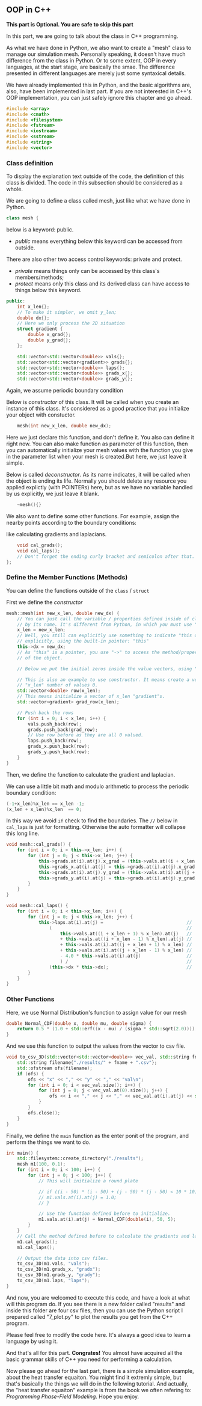 ## OOP in C++

**This part is Optional. You are safe to skip this part**

In this part, we are going to talk about the class in C++ programming.

As what we have done in Python, we also want to create a "mesh" class
to manage our simulation mesh. Personally speaking, it doesn't have
much difference from the class in Python. Or to some extent, OOP in
every languages, at the start stage, are basically the smae. The difference
presented in different languages are merely just some syntaxical details.

We have already implemented this in Python, and the basic algorithms
are, also, have been implemented in last part. If you are not interested in
C++'s OOP implementation, you can just safely ignore this chapter and go ahead.
```cpp
#include <array>
#include <cmath>
#include <filesystem>
#include <fstream>
#include <iostream>
#include <sstream>
#include <string>
#include <vector>
```

### Class definition

To display the explanation text outside of the code, the definition of this class
is divided. The code in this subsection should be considered as a whole.

We are going to define a class called mesh, just like what we have done in Python.

```cpp
class mesh {
```

below is a keyword: public.
- *public* means everything below this keyword can be accessed from outside.

There are also other two access control keywords: private and protect.
- *private* means things only can be accessed by this class's members/methods;
- *protect* means only this class and its derived class can have access to
things below this keyword.

```cpp
public:
    int x_len{};
    // To make it simpler, we omit y_len;
    double dx{};
    // Here we only process the 2D situation
    struct gradient {
        double x_grad{};
        double y_grad{};
    };

    std::vector<std::vector<double>> vals{};
    std::vector<std::vector<gradient>> grads{};
    std::vector<std::vector<double>> laps{};
    std::vector<std::vector<double>> grads_x{};
    std::vector<std::vector<double>> grads_y{};
```
Again, we assume periodic boundary condition

Below is *constructor* of this class. It will be called when you
create an instance of this class. It's considered as a good
practice that you initialize your object with constuctor.

```cpp
    mesh(int new_x_len, double new_dx);
```

Here we just declare this function, and don't define it. You also can define it
right now. You can also make function as parameter of this function, then you 
can automatically initialize your mesh values with the function you give in 
the parameter list when your mesh is created.But here, we just leave it
simple.

Below is called *deconstructor*. As its name indicates, it will
be called when the object is ending its life. Normally you
should delete any resource you applied explictly (with POINTERs) here, but
as we have no variable handled by us explicitly, we just leave it blank.

```cpp
    ~mesh(){}
```

We also want to define some other functions.
For example, assign the nearby points according to the boundary conditions:

like calculating gradients and laplacians.
```cpp
    void cal_grads();
    void cal_laps();
    // Don't forget the ending curly bracket and semicolon after that.
};
```

### Define the Member Functions (Methods)
You can define the functions outside of the `class` / `struct`

First we define the *constructor*
```cpp
mesh::mesh(int new_x_len, double new_dx) {
    // You can just call the variable / properties defined inside of class
    // by its name. It's different from Python, in which you must use "self".
    x_len = new_x_len;
    // Well, you still can explicitly use something to indicate "this object"
    // explicitly, using the built-in pointer: "this"
    this->dx = new_dx;
    // As "this" is a pointer, you use "->" to access the method/properties inside
    // of the object.

    // Below we put the initial zeros inside the value vectors, using "push_back" method.

    // This is also an example to use constructor. It means create a vector with
    // "x_len" number of values 0.
    std::vector<double> row(x_len);
    // This means initialize a vector of x_len "gradient"s.
    std::vector<gradient> grad_row(x_len);

    // Push back the rows
    for (int i = 0; i < x_len; i++) {
        vals.push_back(row);
        grads.push_back(grad_row);
        // Use row before as they are all 0 valued.
        laps.push_back(row);
        grads_x.push_back(row);
        grads_y.push_back(row);
    }
}
```
Then, we define the function to calculate the gradient and laplacian.

We can use a little bit math and modulo arithmetic to process the periodic boundary condition:
```cpp
(-1+x_len)%x_len == x_len -1; 
(x_len + x_len)%x_len  == 0;
```
In this way we avoid `if` check to find the boundaries. The `//` below in `cal_laps` is just for
formatting. Otherwise the auto formatter will collapse this long line.
```cpp
void mesh::cal_grads() {
    for (int i = 0; i < this->x_len; i++) {
        for (int j = 0; j < this->x_len; j++) {
            this->grads.at(i).at(j).x_grad = (this->vals.at((i + x_len + 1) % x_len).at(j) - this->vals.at((i + x_len - 1) % x_len).at(j)) / (2 * this->dx);
            this->grads_x.at(i).at(j) = this->grads.at(i).at(j).x_grad;
            this->grads.at(i).at(j).y_grad = (this->vals.at(i).at((j + x_len + 1) % x_len) - this->vals.at(i).at((j + x_len - 1) % x_len)) / (2 * this->dx);
            this->grads_y.at(i).at(j) = this->grads.at(i).at(j).y_grad;
        }
    }
}

void mesh::cal_laps() {
    for (int i = 0; i < this->x_len; i++) {
        for (int j = 0; j < this->x_len; j++) {
            this->laps.at(i).at(j) =                               //
                (                                                  //
                    this->vals.at((i + x_len + 1) % x_len).at(j)   //
                    + this->vals.at((i + x_len - 1) % x_len).at(j) //
                    + this->vals.at(i).at((j + x_len + 1) % x_len) //
                    + this->vals.at(i).at((j + x_len - 1) % x_len) //
                    - 4.0 * this->vals.at(i).at(j)                 //
                    ) /                                            //
                (this->dx * this->dx);                             //
        }
    }
}
```
### Other Functions

Here, we use Normal Distribution's function to assign value for our mesh

```cpp
double Normal_CDF(double x, double mu, double sigma) {
    return 0.5 * (1.0 + std::erf((x - mu) / (sigma * std::sqrt(2.0))));
}
```

And we use this function to output the values from the vector to csv file.
```cpp
void to_csv_3D(std::vector<std::vector<double>> vec_val, std::string fname) {
    std::string filename{"./results/" + fname + ".csv"};
    std::ofstream ofs(filename);
    if (ofs) {
        ofs << "x" << "," << "y" << "," << "val\n";
        for (int i = 0; i < vec_val.size(); i++) {
            for (int j = 0; j < vec_val.at(0).size(); j++) {
                ofs << i << "," << j << "," << vec_val.at(i).at(j) << std::endl;
            }
        }
        ofs.close();
    }
}
```

Finally, we define the `main` function as the enter ponit of the program, and perform 
the things we want to do. 

```cpp
int main() {
    std::filesystem::create_directory("./results");
    mesh m1(100, 0.1);
    for (int i = 0; i < 100; i++) {
        for (int j = 0; j < 100; j++) {
            // This will initialize a round plate

            // if ((i - 50) * (i - 50) + (j - 50) * (j - 50) < 10 * 10) {
            // m1.vals.at(i).at(j) = 1.0;
            // }

            // Use the function defined before to initialize.
            m1.vals.at(i).at(j) = Normal_CDF(double(i), 50, 5);
        }
    }
    // Call the method defined before to calculate the gradients and laplacians
    m1.cal_grads();
    m1.cal_laps();

    // Output the data into csv files.
    to_csv_3D(m1.vals, "vals");
    to_csv_3D(m1.grads_x, "gradx");
    to_csv_3D(m1.grads_y, "grady");
    to_csv_3D(m1.laps, "laps");
}
```

And now, you are welcomed to execute this code, and have a look at what will this program do. If you 
see there is a new folder called "results" and inside this folder are four csv files, then you can use
the Python script I prepared called "7_plot.py" to plot the results you get from the C++ program.

Please feel free to modify the code here. It's always a good idea to learn a language by using it. 

And that's all for this part. **Congrates!** You almost have acquired all the basic grammar skills of C++ you need
for performing a calculation. 

Now please go ahead for the last part, there is a simple simulation example, about
the heat transfer equaiton. You might find it extremly simple, but that's basically the things we will do in the 
following tutorial. And actually, the "heat transfer equaiton" example is from the book we often refering to:
*Programming Phase-Field Modeling*. Hope you enjoy. 